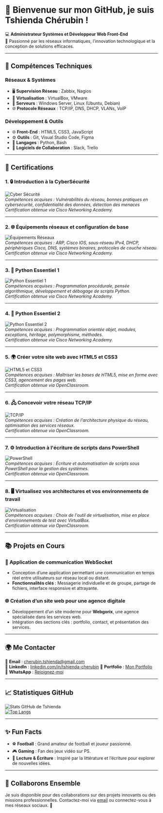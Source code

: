 # 👋 Bienvenue sur mon GitHub, je suis **Tshienda Chérubin** !  

💻 **Administrateur Systèmes et Développeur Web Front-End**  
🌟 Passionné par les réseaux informatiques, l’innovation technologique et la conception de solutions efficaces.  

---

## 🔧 Compétences Techniques  
### Réseaux & Systèmes  
- 🖥️ **Supervision Réseau** : Zabbix, Nagios  
- 📡 **Virtualisation** : VirtualBox, VMware  
- 📁 **Serveurs** : Windows Server, Linux (Ubuntu, Debian)  
- 🌐 **Protocole Réseaux** : TCP/IP, DNS, DHCP, VLANs, VoIP  

### Développement & Outils  
- 🌐 **Front-End** : HTML5, CSS3, JavaScript  
- ⚙️ **Outils** : Git, Visual Studio Code, Figma  
- 🚀 **Langages** : Python, Bash  
- 🔧 **Logiciels de Collaboration** : Slack, Trello  

---

## 📜 Certifications  
### 1. 🔒 **Introduction à la CyberSécurité**  
![Cyber Sécurité](https://raw.githubusercontent.com/CherubinSysAdmin/certifications-images/main/cyberS.jpg)  
*Compétences acquises : Vulnérabilités du réseau, bonnes pratiques en cybersécurité, confidentialité des données, détection des menaces*  
*Certification obtenue via Cisco Networking Academy.*

---

### 2. 🌐 **Équipements réseaux et configuration de base**  
![Équipements Réseaux](https://raw.githubusercontent.com/CherubinSysAdmin/certifications-images/main/EquipRx.jpg)  
*Compétences acquises : ARP, Cisco IOS, sous-réseau IPv4, DHCP, périphériques Cisco, DNS, systèmes binaires, protocoles de couche réseau.*  
*Certification obtenue via Cisco Networking Academy.*

---

### 3. 🐍 **Python Essentiel 1**  
![Python Essentiel 1](https://raw.githubusercontent.com/CherubinSysAdmin/certifications-images/main/pythonE1.jpg)  
*Compétences acquises : Programmation procédurale, pensée algorithmique, développement et débogage de scripts Python.*  
*Certification obtenue via Cisco Networking Academy.*

---

### 4. 🐍 **Python Essentiel 2**  
![Python Essentiel 2](https://raw.githubusercontent.com/CherubinSysAdmin/certifications-images/main/pythonE2.jpg)  
*Compétences acquises : Programmation orientée objet, modules, exceptions, héritage, polymorphisme, méthodes.*  
*Certification obtenue via Cisco Networking Academy.*

---

### 5. 🌍 **Créer votre site web avec HTML5 et CSS3**  
![HTML5 et CSS3](https://raw.githubusercontent.com/CherubinSysAdmin/certifications-images/main/html-css.jpg)  
*Compétences acquises : Maîtriser les bases de HTML5, mise en forme avec CSS3, agencement des pages web.*  
*Certification obtenue via OpenClassroom.*

---

### 6. 🖧 **Concevoir votre réseau TCP/IP**  
![TCP/IP](https://raw.githubusercontent.com/CherubinSysAdmin/certifications-images/main/tcp-ip.jpg)  
*Compétences acquises : Création de l'architecture physique du réseau, optimisation des services réseaux.*  
*Certification obtenue via OpenClassroom.*

---

### 7. ⚙️ **Introduction à l'écriture de scripts dans PowerShell**  
![PowerShell](https://raw.githubusercontent.com/CherubinSysAdmin/certifications-images/main/script.jpg)  
*Compétences acquises : Écriture et automatisation de scripts sous PowerShell pour la gestion des systèmes.*  
*Certification obtenue via OpenClassroom.*

---

### 8. 🖥️ **Virtualisez vos architectures et vos environnements de travail**  
![Virtualisation](https://raw.githubusercontent.com/CherubinSysAdmin/certifications-images/main/vm.jpg)  
*Compétences acquises : Choix de l'outil de virtualisation, mise en place d'environnements de test avec VirtualBox.*  
*Certification obtenue via OpenClassroom.*

---

## 📚 Projets en Cours  
### 🔌 **Application de communication WebSocket**  
- Conception d’une application permettant une communication en temps réel entre utilisateurs sur réseau local ou distant.  
- **Fonctionnalités clés** : Messagerie individuelle et de groupe, partage de fichiers, interface responsive et attrayante.  

### 🌐 **Création d’un site web pour une agence digitale**  
- Développement d’un site moderne pour **Webgorix**, une agence spécialisée dans les services web.  
- Intégration des sections clés : portfolio, contact, et présentation des services.  

---

## 🌍 Me Contacter  
📧 **Email** : [cherubin.tshienda@gmail.com](mailto:tshcherubin@gmail.com)  
🔗 **LinkedIn** : [linkedin.com/in/tshienda-cherubin](https://www.linkedin.com/in/ch%C3%A9rubin-tshienda-649289285?utm_source=share&utm_campaign=share_via&utm_content=profile&utm_medium=android_app)
💼 **Portfolio** : [Mon Portfolio](https://tCherubin.netlify.app)  
📱 **WhatsApp** : [Rejoignez-moi](https://wa.me/message/RT76D2BYWGDH1)

---

## 📈 Statistiques GitHub  
![Stats GitHub de Tshienda](https://github-readme-stats.vercel.app/api?username=TshiendaCherubin&show_icons=true&theme=radical)  
[![Top Langs](https://github-readme-stats.vercel.app/api/top-langs/?username=TshiendaCherubin&layout=compact&theme=radical)](https://github.com/anuraghazra/github-readme-stats)

---

## ✨ Fun Facts  
- ⚽ **Football** : Grand amateur de football et joueur passionné.  
- 🎮 **Gaming** : Fan des jeux vidéo sur PS.  
- 📖 **Lecture & Écriture** : Inspiré par la littérature et l’écriture pour explorer de nouvelles idées.  

---

## 🌟 Collaborons Ensemble  
Je suis disponible pour des collaborations sur des projets innovants ou des missions professionnelles. Contactez-moi via [email](mailto:cherubin.tshienda@gmail.com) ou connectez-vous à mes réseaux sociaux. 🚀

